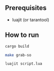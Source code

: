## Prerequisites

- luajit (or tarantool)

## How to run

```bash
cargo build

make grab-so

luajit script.lua
```